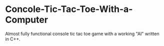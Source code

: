# Concole-Tic-Tac-Toe-With-a-Computer
Almost fully functional console tic tac toe game with a working "AI" written in C++.
